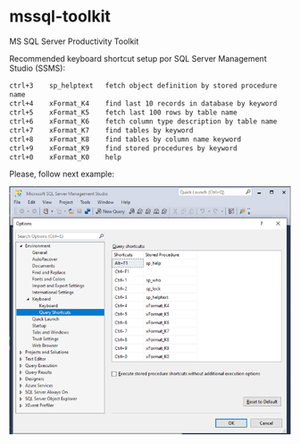 # mssql-toolkit
MS SQL Server Productivity Toolkit

Recommended keyboard shortcut setup por SQL Server Management Studio (SSMS): 
``` 
ctrl+3	  sp_helptext	fetch object definition by stored procedure name
ctrl+4    xFormat_K4 	find last 10 records in database by keyword
ctrl+5    xFormat_K5    fetch last 100 rows by table name
ctrl+6    xFormat_K6    fetch column type description by table name
ctrl+7    xFormat_K7    find tables by keyword 
ctrl+8    xFormat_K8    find tables by column name keyword
ctrl+9    xFormat_K9    find stored procedures by keyword
ctrl+0    xFormat_K0    help
```
Please, follow next example:

![SSMS Toolkit Setup](/assets/setup.png)
